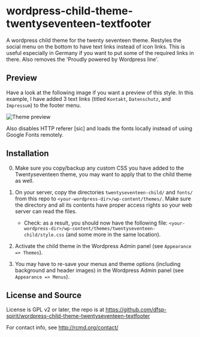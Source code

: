 # wordpress-child-theme-twentyseventeen-textfooter
A wordpress child theme for the twenty seventeen theme. Restyles the social menu on the bottom to have text links instead of icon links. This is useful especially in Germany if you want to put some of the required links in there. Also removes the 'Proudly powered by Wordpress line'.


## Preview

Have a look at the following image if you want a preview of this style. In this example, I have added 3 text links (titled `Kontakt`, `Datenschutz`, and `Impressum`) to the footer menu.

![Theme preview](https://github.com/dfsp-spirit/wordpress-child-theme-twentyseventeen-textfooter/blob/master/preview_twentyseven_child_theme_text_footer_menu.jpg)

Also disables HTTP referer [sic] and loads the fonts locally instead of using Google Fonts remotely.

## Installation

0) Make sure you copy/backup any custom CSS you have added to the Twentyseventeen theme, you may want to apply that to the child theme as well.

1) On your server, copy the directories `twentyseventeen-child/` and `fonts/` from this repo to `<your-wordpress-dir>/wp-content/themes/`. Make sure the directory and all its contents have proper access rights so your web server can read the files.

    - Check: as a result, you should now have the following file: `<your-wordpress-dir>/wp-content/themes/twentyseventeen-child/style.css` (and some more in the same location).

2) Activate the child theme in the Wordpress Admin panel (see `Appearance => Themes`).

3) You may have to re-save your menus and theme options (including background and header images) in the Wordpress Admin panel (see `Appearance => Menus`).

## License and Source

License is GPL v2 or later, the repo is at https://github.com/dfsp-spirit/wordpress-child-theme-twentyseventeen-textfooter

For contact info, see http://rcmd.org/contact/
